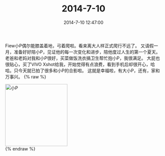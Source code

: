 ﻿---
title: "2014-7-10"
date: 2014-7-10 12:47:00
tags:
categories: 妈妈
---
Fiew小P偶尔能膝盖着地，弓着爬啦。看来离大人样正式爬行不远了。
又请假一月，准备好好陪小P，见证他的每一次变化和进步，陪他度过人生的第一个夏天。
老爸和老妈对我和小P很好，买菜做饭洗衣搞卫生帮忙抱小P，我很满足。
大屁也很贴心，买了VIVO Xshot给我，开始觉得有点浪费，看到手机后却很开心，哈哈。只今天就已拍了很多和小P的合影啦。
这就是幸福啦，有大小P，还有，家和万事兴。
{% raw %}
<div style="width:500 px">
<div style="float:left; width:100 px"><img src="/images/微信图片_20171010153938.jpg" width="200" alt="小P"></div>
<div style="clear:both"></div>
</div>
{% endraw %}